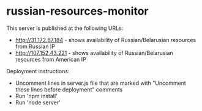 # russian-resources-monitor

This server is published at the following URLs:
* http://31.172.67.184 - shows availability of Russian/Belarusian resources from Russian IP
* http://107.152.43.221 - shows availability of Russian/Belarusian resources from American IP

Deployment instructions:
* Uncomment lines in server.js file that are marked with "Uncomment these lines before deployment" comments
* Run 'npm install'
* Run 'node server'
